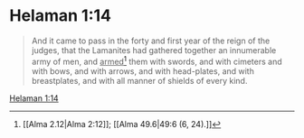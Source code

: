 # Helaman 1:14

> And it came to pass in the forty and first year of the reign of the judges, that the Lamanites had gathered together an innumerable army of men, and <u>armed</u>[^a] them with swords, and with cimeters and with bows, and with arrows, and with head-plates, and with breastplates, and with all manner of shields of every kind.

[Helaman 1:14](https://www.churchofjesuschrist.org/study/scriptures/bofm/hel/1?lang=eng&id=p14#p14)


[^a]: [[Alma 2.12|Alma 2:12]]; [[Alma 49.6|49:6 (6, 24).]]
